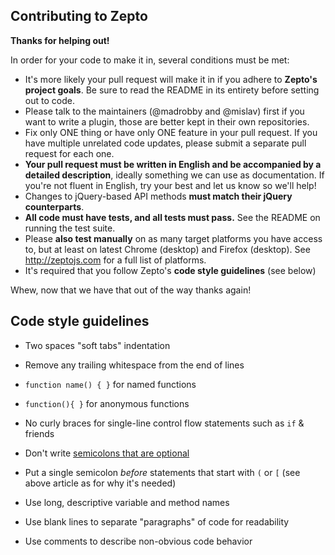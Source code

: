 ## Contributing to Zepto

**Thanks for helping out!**

In order for your code to make it in, several conditions must be met:

* It's more likely your pull request will make it in if you adhere to **Zepto's
  project goals**. Be sure to read the README in its entirety before setting out
  to code.
* Please talk to the maintainers (@madrobby and @mislav) first if you want
  to write a plugin, those are better kept in their own repositories.
* Fix only ONE thing or have only ONE feature in your pull request. If you have multiple unrelated code updates, please submit a separate pull request for each one.
* **Your pull request must be written in English and be accompanied by a
  detailed description**, ideally something we can use as documentation.
  If you're not fluent in English, try your best and let us know so we'll help!
* Changes to jQuery-based API methods **must match their jQuery counterparts**.
* **All code must have tests, and all tests must pass.** See the README on running the test suite.
* Please **also test manually** on as many target platforms you have access to,
  but at least on latest Chrome (desktop) and Firefox (desktop).
  See http://zeptojs.com for a full list of platforms.
* It's required that you follow Zepto's **code style guidelines** (see below)

Whew, now that we have that out of the way thanks again!

## Code style guidelines

* Two spaces "soft tabs" indentation
* Remove any trailing whitespace from the end of lines
* `function name() { }` for named functions
* `function(){ }` for anonymous functions
* No curly braces for single-line control flow statements such as `if` & friends
* Don't write [semicolons that are optional][optional]
* Put a single semicolon _before_ statements that start with `(` or `[`
  (see above article as for why it's needed)
* Use long, descriptive variable and method names
* Use blank lines to separate "paragraphs" of code for readability
* Use comments to describe non-obvious code behavior


  [optional]: http://mislav.uniqpath.com/2010/05/semicolons/
